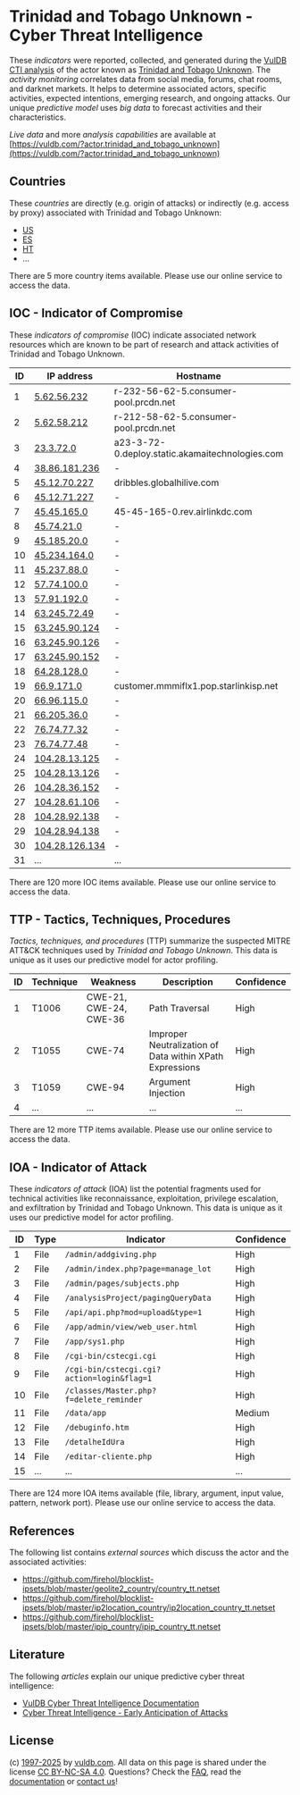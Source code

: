 # Trinidad and Tobago Unknown - Cyber Threat Intelligence

These _indicators_ were reported, collected, and generated during the [VulDB CTI analysis](https://vuldb.com/?kb.cti) of the actor known as [Trinidad and Tobago Unknown](https://vuldb.com/?actor.trinidad_and_tobago_unknown). The _activity monitoring_ correlates data from social media, forums, chat rooms, and darknet markets. It helps to determine associated actors, specific activities, expected intentions, emerging research, and ongoing attacks. Our unique _predictive model_ uses _big data_ to forecast activities and their characteristics.

_Live data_ and more _analysis capabilities_ are available at [https://vuldb.com/?actor.trinidad_and_tobago_unknown](https://vuldb.com/?actor.trinidad_and_tobago_unknown)

## Countries

These _countries_ are directly (e.g. origin of attacks) or indirectly (e.g. access by proxy) associated with Trinidad and Tobago Unknown:

* [US](https://vuldb.com/?country.us)
* [ES](https://vuldb.com/?country.es)
* [HT](https://vuldb.com/?country.ht)
* ...

There are 5 more country items available. Please use our online service to access the data.

## IOC - Indicator of Compromise

These _indicators of compromise_ (IOC) indicate associated network resources which are known to be part of research and attack activities of Trinidad and Tobago Unknown.

ID | IP address | Hostname | Campaign | Confidence
-- | ---------- | -------- | -------- | ----------
1 | [5.62.56.232](https://vuldb.com/?ip.5.62.56.232) | r-232-56-62-5.consumer-pool.prcdn.net | - | High
2 | [5.62.58.212](https://vuldb.com/?ip.5.62.58.212) | r-212-58-62-5.consumer-pool.prcdn.net | - | High
3 | [23.3.72.0](https://vuldb.com/?ip.23.3.72.0) | a23-3-72-0.deploy.static.akamaitechnologies.com | - | High
4 | [38.86.181.236](https://vuldb.com/?ip.38.86.181.236) | - | - | High
5 | [45.12.70.227](https://vuldb.com/?ip.45.12.70.227) | dribbles.globalhilive.com | - | High
6 | [45.12.71.227](https://vuldb.com/?ip.45.12.71.227) | - | - | High
7 | [45.45.165.0](https://vuldb.com/?ip.45.45.165.0) | 45-45-165-0.rev.airlinkdc.com | - | High
8 | [45.74.21.0](https://vuldb.com/?ip.45.74.21.0) | - | - | High
9 | [45.185.20.0](https://vuldb.com/?ip.45.185.20.0) | - | - | High
10 | [45.234.164.0](https://vuldb.com/?ip.45.234.164.0) | - | - | High
11 | [45.237.88.0](https://vuldb.com/?ip.45.237.88.0) | - | - | High
12 | [57.74.100.0](https://vuldb.com/?ip.57.74.100.0) | - | - | High
13 | [57.91.192.0](https://vuldb.com/?ip.57.91.192.0) | - | - | High
14 | [63.245.72.49](https://vuldb.com/?ip.63.245.72.49) | - | - | High
15 | [63.245.90.124](https://vuldb.com/?ip.63.245.90.124) | - | - | High
16 | [63.245.90.126](https://vuldb.com/?ip.63.245.90.126) | - | - | High
17 | [63.245.90.152](https://vuldb.com/?ip.63.245.90.152) | - | - | High
18 | [64.28.128.0](https://vuldb.com/?ip.64.28.128.0) | - | - | High
19 | [66.9.171.0](https://vuldb.com/?ip.66.9.171.0) | customer.mmmiflx1.pop.starlinkisp.net | - | High
20 | [66.96.115.0](https://vuldb.com/?ip.66.96.115.0) | - | - | High
21 | [66.205.36.0](https://vuldb.com/?ip.66.205.36.0) | - | - | High
22 | [76.74.77.32](https://vuldb.com/?ip.76.74.77.32) | - | - | High
23 | [76.74.77.48](https://vuldb.com/?ip.76.74.77.48) | - | - | High
24 | [104.28.13.125](https://vuldb.com/?ip.104.28.13.125) | - | - | High
25 | [104.28.13.126](https://vuldb.com/?ip.104.28.13.126) | - | - | High
26 | [104.28.36.152](https://vuldb.com/?ip.104.28.36.152) | - | - | High
27 | [104.28.61.106](https://vuldb.com/?ip.104.28.61.106) | - | - | High
28 | [104.28.92.138](https://vuldb.com/?ip.104.28.92.138) | - | - | High
29 | [104.28.94.138](https://vuldb.com/?ip.104.28.94.138) | - | - | High
30 | [104.28.126.134](https://vuldb.com/?ip.104.28.126.134) | - | - | High
31 | ... | ... | ... | ...

There are 120 more IOC items available. Please use our online service to access the data.

## TTP - Tactics, Techniques, Procedures

_Tactics, techniques, and procedures_ (TTP) summarize the suspected MITRE ATT&CK techniques used by _Trinidad and Tobago Unknown_. This data is unique as it uses our predictive model for actor profiling.

ID | Technique | Weakness | Description | Confidence
-- | --------- | -------- | ----------- | ----------
1 | T1006 | CWE-21, CWE-24, CWE-36 | Path Traversal | High
2 | T1055 | CWE-74 | Improper Neutralization of Data within XPath Expressions | High
3 | T1059 | CWE-94 | Argument Injection | High
4 | ... | ... | ... | ...

There are 12 more TTP items available. Please use our online service to access the data.

## IOA - Indicator of Attack

These _indicators of attack_ (IOA) list the potential fragments used for technical activities like reconnaissance, exploitation, privilege escalation, and exfiltration by Trinidad and Tobago Unknown. This data is unique as it uses our predictive model for actor profiling.

ID | Type | Indicator | Confidence
-- | ---- | --------- | ----------
1 | File | `/admin/addgiving.php` | High
2 | File | `/admin/index.php?page=manage_lot` | High
3 | File | `/admin/pages/subjects.php` | High
4 | File | `/analysisProject/pagingQueryData` | High
5 | File | `/api/api.php?mod=upload&type=1` | High
6 | File | `/app/admin/view/web_user.html` | High
7 | File | `/app/sys1.php` | High
8 | File | `/cgi-bin/cstecgi.cgi` | High
9 | File | `/cgi-bin/cstecgi.cgi?action=login&flag=1` | High
10 | File | `/classes/Master.php?f=delete_reminder` | High
11 | File | `/data/app` | Medium
12 | File | `/debuginfo.htm` | High
13 | File | `/detalheIdUra` | High
14 | File | `/editar-cliente.php` | High
15 | ... | ... | ...

There are 124 more IOA items available (file, library, argument, input value, pattern, network port). Please use our online service to access the data.

## References

The following list contains _external sources_ which discuss the actor and the associated activities:

* https://github.com/firehol/blocklist-ipsets/blob/master/geolite2_country/country_tt.netset
* https://github.com/firehol/blocklist-ipsets/blob/master/ip2location_country/ip2location_country_tt.netset
* https://github.com/firehol/blocklist-ipsets/blob/master/ipip_country/ipip_country_tt.netset

## Literature

The following _articles_ explain our unique predictive cyber threat intelligence:

* [VulDB Cyber Threat Intelligence Documentation](https://vuldb.com/?kb.cti)
* [Cyber Threat Intelligence - Early Anticipation of Attacks](https://www.scip.ch/en/?labs.20201022)

## License

(c) [1997-2025](https://vuldb.com/?kb.changelog) by [vuldb.com](https://vuldb.com/?kb.about). All data on this page is shared under the license [CC BY-NC-SA 4.0](https://creativecommons.org/licenses/by-nc-sa/4.0/). Questions? Check the [FAQ](https://vuldb.com/?kb.faq), read the [documentation](https://vuldb.com/?kb) or [contact us](https://vuldb.com/?contact)!
